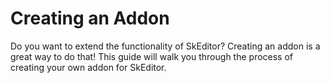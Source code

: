 ﻿# Creating an Addon
Do you want to extend the functionality of SkEditor? Creating an addon is a great way to do that! This guide will walk you through the process of creating your own addon for SkEditor.

